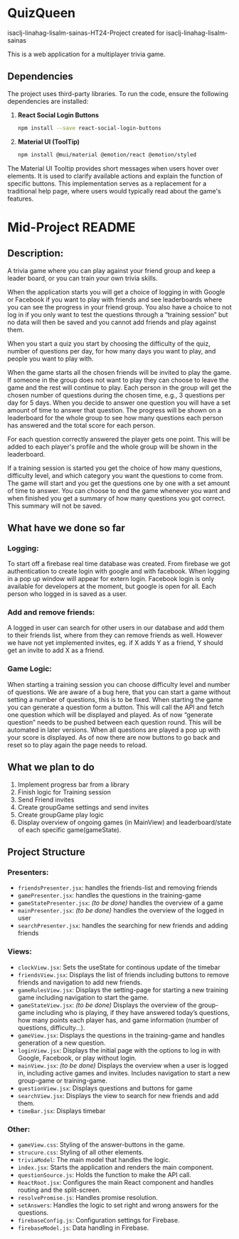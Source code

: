 # QuizQueen
isaclj-linahag-lisalm-sainas-HT24-Project created for isaclj-linahag-lisalm-sainas

This is a web application for a multiplayer trivia game.

## Dependencies

The project uses third-party libraries. To run the code, ensure the following dependencies are installed:

1. **React Social Login Buttons**  
   ```bash
   npm install --save react-social-login-buttons
   ```
   
2. **Material UI (ToolTip)**  
   ```bash
   npm install @mui/material @emotion/react @emotion/styled
   ```

The Material UI Tooltip provides short messages when users hover over elements. It is used to clarify available actions and explain the function of specific buttons. This implementation serves as a replacement for a traditional help page, where users would typically read about the game's features.

# Mid-Project README
## Description:

A trivia game where you can play against your friend group and keep a leader board, or you can train your own trivia skills. 

When the application starts you will get a choice of logging in with Google or Facebook if you want to play with friends and see leaderboards where you can see the progress in your friend group. You also have a choice to not log in if you only want to test the questions through a “training session” but no data will then be saved and you cannot add friends and play against them.

When you start a quiz you start by choosing the difficulty of the quiz, number of questions per day, for how many days you want to play, and people you want to play with. 

When the game starts all the chosen friends will be invited to play the game. If someone in the group does not want to play they can choose to leave the game and the rest will continue to play. Each person in the group will get the chosen number of questions during the chosen time, e.g., 3 questions per day for 5 days. When you decide to answer one question you will have a set amount of time to answer that question. The progress will be shown on a leaderboard for the whole group to see how many questions each person has answered and the total score for each person. 

For each question correctly answered the player gets one point. This will be added to each player's profile and the whole group will be shown in the leaderboard. 

If a training session is started you get the choice of how many questions, difficulty level, and which category you want the questions to come from. The game will start and you get the questions one by one with a set amount of time to answer. You can choose to end the game whenever you want and when finished you get a summary of how many questions you got correct. This summary will not be saved.

## What have we done so far

### Logging:

To start off a firebase real time database was created. From firebase we got authentication to create login with google and with facebook. When logging in a pop up window will appear for extern login. Facebook login is only available for developers at the moment, but google is open for all. Each person who logged in is saved as a user. 

### Add and remove friends:

A logged in user can search for other users in our database and add them to their friends list, where from they can remove friends as well. However we have not yet implemented invites, eg. if X adds Y as a friend, Y should get an invite to add X as a friend. 

### Game Logic:

When starting a training session you can choose difficulty level and number of questions. We are aware of a bug here, that you can start a game without setting a number of questions, this is to be fixed. When starting the game you can generate a question form a button. This will call the API and fetch one question which will be displayed and played. As of now “generate question” needs to be pushed between each question round. This will be automated in later versions. When all questions are played a pop up with your score is displayed. As of now there are now buttons to go back and reset so to play again the page needs to reload. 

## What we plan to do

1. Implement progress bar from a library  
2. Finish logic for Training session  
3. Send Friend invites  
4. Create groupGame settings and send invites  
5. Create groupGame play logic  
6. Display overview of ongoing games (in MainView) and leaderboard/state of each specific game(gameState).  

## Project Structure

### Presenters:
- `friendsPresenter.jsx`: handles the friends-list and removing friends
- `gamePresenter.jsx`: handles the questions in the training-game
- `gameStatePresenter.jsx`: *(to be done)* handles the overview of a game
- `mainPresenter.jsx`: *(to be done)* handles the overview of the logged in user
- `searchPresenter.jsx`: handles the searching for new friends and adding friends

### Views:

- `clockView.jsx`: Sets the useState for continous update of the timebar
- `friendsView.jsx`: Displays the list of friends including buttons to remove friends and navigation to add new friends.
- `gameRulesView.jsx`: Displays the setting-page for starting a new training game including navigation to start the game.
- `gameStateView.jsx`: *(to be done)* Displays the overview of the group-game including who is playing, if they have answered today’s questions, how many points each player has, and game information (number of questions, difficulty…).
- `gameView.jsx`: Displays the questions in the training-game and handles generation of a new question.
- `loginView.jsx`: Displays the initial page with the options to log in with Google, Facebook, or play without login.
- `mainView.jsx`: *(to be done)* Displays the overview when a user is logged in, including active games and invites. Includes navigation to start a new group-game or training-game.
- `questionView.jsx`: Displays questions and buttons for game
- `searchView.jsx`: Displays the view to search for new friends and add them.
- `timeBar.jsx`: Displays timebar

### Other:

- `gameView.css`: Styling of the answer-buttons in the game.  
- `strucure.css`: Styling of all other elements.  
- `triviaModel`: The main model that handles the logic.  
- `index.jsx`: Starts the application and renders the main component.  
- `questionSource.js`: Holds the function to make the API call.  
- `ReactRoot.jsx`: Configures the main React component and handles routing and the split-screen.  
- `resolvePromise.js`: Handles promise resolution.  
- `setAnswers`: Handles the logic to set right and wrong answers for the questions.  
- `firebaseConfig.js`: Configuration settings for Firebase.  
- `firebaseModel.js`: Data handling in Firebase.  

